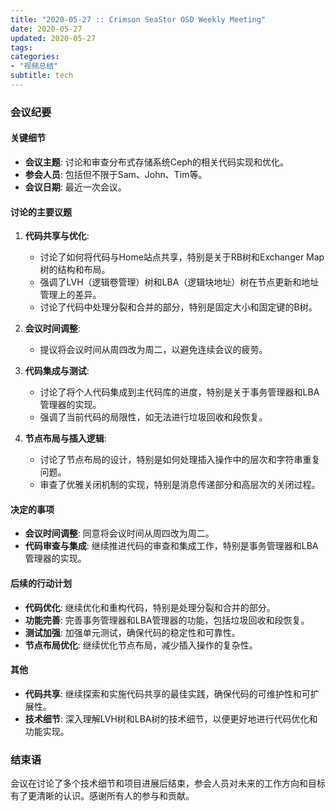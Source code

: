 ```yaml
---
title: "2020-05-27 :: Crimson SeaStor OSD Weekly Meeting"
date: 2020-05-27
updated: 2020-05-27
tags:
categories:
- "视频总结"
subtitle: tech
---
```



### 会议纪要

#### 关键细节
- **会议主题**: 讨论和审查分布式存储系统Ceph的相关代码实现和优化。
- **参会人员**: 包括但不限于Sam、John、Tim等。
- **会议日期**: 最近一次会议。

#### 讨论的主要议题
1. **代码共享与优化**:
   - 讨论了如何将代码与Home站点共享，特别是关于RB树和Exchanger Map树的结构和布局。
   - 强调了LVH（逻辑卷管理）树和LBA（逻辑块地址）树在节点更新和地址管理上的差异。
   - 讨论了代码中处理分裂和合并的部分，特别是固定大小和固定键的B树。

2. **会议时间调整**:
   - 提议将会议时间从周四改为周二，以避免连续会议的疲劳。

3. **代码集成与测试**:
   - 讨论了将个人代码集成到主代码库的进度，特别是关于事务管理器和LBA管理器的实现。
   - 强调了当前代码的局限性，如无法进行垃圾回收和段恢复。

4. **节点布局与插入逻辑**:
   - 讨论了节点布局的设计，特别是如何处理插入操作中的层次和字符串重复问题。
   - 审查了优雅关闭机制的实现，特别是消息传递部分和高层次的关闭过程。

#### 决定的事项
- **会议时间调整**: 同意将会议时间从周四改为周二。
- **代码审查与集成**: 继续推进代码的审查和集成工作，特别是事务管理器和LBA管理器的实现。

#### 后续的行动计划
- **代码优化**: 继续优化和重构代码，特别是处理分裂和合并的部分。
- **功能完善**: 完善事务管理器和LBA管理器的功能，包括垃圾回收和段恢复。
- **测试加强**: 加强单元测试，确保代码的稳定性和可靠性。
- **节点布局优化**: 继续优化节点布局，减少插入操作的复杂性。

#### 其他
- **代码共享**: 继续探索和实施代码共享的最佳实践，确保代码的可维护性和可扩展性。
- **技术细节**: 深入理解LVH树和LBA树的技术细节，以便更好地进行代码优化和功能实现。

### 结束语
会议在讨论了多个技术细节和项目进展后结束，参会人员对未来的工作方向和目标有了更清晰的认识。感谢所有人的参与和贡献。